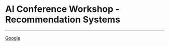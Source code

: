 # AI Conference Workshop - Recommendation Systems
 ---------------------------------------------------------
         
[Google](01-GRU4REC.html)
 
